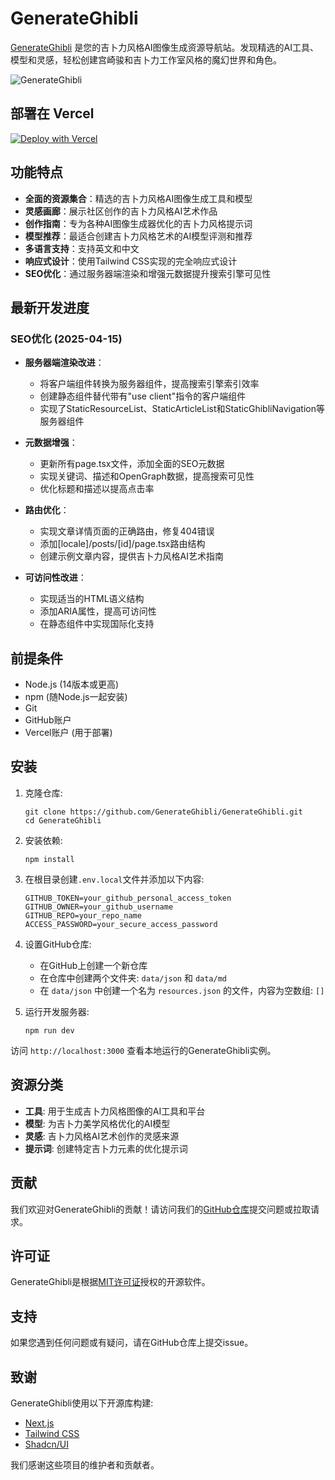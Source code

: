 # GenerateGhibli

[GenerateGhibli](https://generateghibli.org/) 是您的吉卜力风格AI图像生成资源导航站。发现精选的AI工具、模型和灵感，轻松创建宫崎骏和吉卜力工作室风格的魔幻世界和角色。

![GenerateGhibli](https://toimg.xyz/file/5aa892c8e8385232fcdf3.png)

## 部署在 Vercel

[![Deploy with Vercel](https://vercel.com/button)](https://vercel.com/new/clone?repository-url=https%3A%2F%2Fgithub.com%2FGenerateGhibli%2FGenerateGhibli&project-name=GenerateGhibli&repository-name=GenerateGhibli&external-id=https%3A%2F%2Fgithub.com%2FGenerateGhibli%2FGenerateGhibli%2Ftree%2Fmain)

## 功能特点

- **全面的资源集合**：精选的吉卜力风格AI图像生成工具和模型
- **灵感画廊**：展示社区创作的吉卜力风格AI艺术作品
- **创作指南**：专为各种AI图像生成器优化的吉卜力风格提示词
- **模型推荐**：最适合创建吉卜力风格艺术的AI模型评测和推荐
- **多语言支持**：支持英文和中文
- **响应式设计**：使用Tailwind CSS实现的完全响应式设计
- **SEO优化**：通过服务器端渲染和增强元数据提升搜索引擎可见性

## 最新开发进度

### SEO优化 (2025-04-15)

- **服务器端渲染改进**：
  - 将客户端组件转换为服务器组件，提高搜索引擎索引效率
  - 创建静态组件替代带有"use client"指令的客户端组件
  - 实现了StaticResourceList、StaticArticleList和StaticGhibliNavigation等服务器组件

- **元数据增强**：
  - 更新所有page.tsx文件，添加全面的SEO元数据
  - 实现关键词、描述和OpenGraph数据，提高搜索可见性
  - 优化标题和描述以提高点击率

- **路由优化**：
  - 实现文章详情页面的正确路由，修复404错误
  - 添加[locale]/posts/[id]/page.tsx路由结构
  - 创建示例文章内容，提供吉卜力风格AI艺术指南

- **可访问性改进**：
  - 实现适当的HTML语义结构
  - 添加ARIA属性，提高可访问性
  - 在静态组件中实现国际化支持

## 前提条件

- Node.js (14版本或更高)
- npm (随Node.js一起安装)
- Git
- GitHub账户
- Vercel账户 (用于部署)

## 安装

1. 克隆仓库:
   ```
   git clone https://github.com/GenerateGhibli/GenerateGhibli.git
   cd GenerateGhibli
   ```

2. 安装依赖:
   ```
   npm install
   ```

3. 在根目录创建`.env.local`文件并添加以下内容:
   ```
   GITHUB_TOKEN=your_github_personal_access_token
   GITHUB_OWNER=your_github_username
   GITHUB_REPO=your_repo_name
   ACCESS_PASSWORD=your_secure_access_password
   ```

4. 设置GitHub仓库:
   - 在GitHub上创建一个新仓库
   - 在仓库中创建两个文件夹: `data/json` 和 `data/md`
   - 在 `data/json` 中创建一个名为 `resources.json` 的文件，内容为空数组: `[]`

5. 运行开发服务器:
   ```
   npm run dev
   ```

访问 `http://localhost:3000` 查看本地运行的GenerateGhibli实例。

## 资源分类

- **工具**: 用于生成吉卜力风格图像的AI工具和平台
- **模型**: 为吉卜力美学风格优化的AI模型
- **灵感**: 吉卜力风格AI艺术创作的灵感来源
- **提示词**: 创建特定吉卜力元素的优化提示词

## 贡献

我们欢迎对GenerateGhibli的贡献！请访问我们的[GitHub仓库](https://github.com/GenerateGhibli/GenerateGhibli)提交问题或拉取请求。

## 许可证

GenerateGhibli是根据[MIT许可证](https://github.com/GenerateGhibli/GenerateGhibli/?tab=MIT-1-ov-file)授权的开源软件。

## 支持

如果您遇到任何问题或有疑问，请在GitHub仓库上提交issue。

## 致谢

GenerateGhibli使用以下开源库构建:
- [Next.js](https://nextjs.org/)
- [Tailwind CSS](https://tailwindcss.com/)
- [Shadcn/UI](https://ui.shadcn.com/)

我们感谢这些项目的维护者和贡献者。
